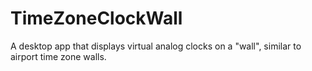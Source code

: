 # TimeZoneClockWall
A desktop app that displays virtual analog clocks on a "wall", similar to airport time zone walls.
